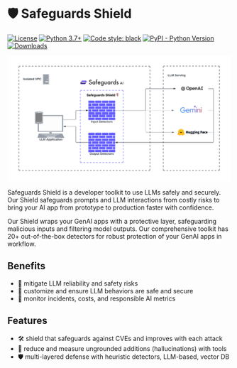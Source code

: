 # 🛡️ Safeguards Shield 
[![License](https://img.shields.io/badge/License-Apache_2.0-blue.svg)](https://opensource.org/licenses/Apache-2.0)
[![Python 3.7+](https://img.shields.io/badge/python-3.7+-blue.svg)](https://www.python.org/downloads/release/python-370/)
[![Code style: black](https://img.shields.io/badge/code%20style-black-000000.svg)](https://github.com/psf/black)
[![PyPI - Python Version](https://img.shields.io/pypi/v/llm-guard)](https://pypi.org/project/guardrail-ml)
[![Downloads](https://static.pepy.tech/badge/guardrail-ml)](https://pepy.tech/project/guardrail-ml)

![plot](./static/images/safeguards-shield.png)

Safeguards Shield is a developer toolkit to use LLMs safely and securely. Our Shield safeguards prompts and LLM interactions from costly risks to bring your AI app from prototype to production faster with confidence.

Our Shield wraps your GenAI apps with a protective layer, safeguarding malicious inputs and filtering model outputs. Our comprehensive toolkit has 20+ out-of-the-box detectors for robust protection of your GenAI apps in workflow.


## Benefits
- 🚀 mitigate LLM reliability and safety risks 
- 📝 customize and ensure LLM behaviors are safe and secure
- 💸 monitor incidents, costs, and responsible AI metrics 

## Features 
- 🛠️ shield that safeguards against CVEs and improves with each attack
- 🤖 reduce and measure ungrounded additions (hallucinations) with tools
- 🛡️ multi-layered defense with heuristic detectors, LLM-based, vector DB
